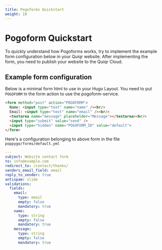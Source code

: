 ```yaml
---
title: Pogoforms Quickstart
weight: 10
---
```


# Pogoform Quickstart

To quickly understand how Pogoforms works, try to implement the example form
configuration below in your Quiqr website. After implementing the form, you
need to publish your website to the Quiqr Cloud.

## Example form configuration

Below is a minimal form html to use in your Hugo Layout. You need to put
`POGOFORM` in the form action to use the pogoform-service.

```html
<form method="post" action="POGOFORM">
  Name: <input type="text" name="name" /><br/>
  Email: <input type="text" name="email" /><br/>
  <textarea name="message" placeholder="Message"></textarea><br/>
  <input type="submit" value="send" />
  <input type="hidden" name="POGOFORM_ID" value="default">
</form>
```

Here's a configuration belonging to above form in the file
`poppygo/forms/default.yml`

```yaml
---
subject: Website contact form
to: info@example.com
redirect_to: /contact/thanks/
senders_email_field: email
reply_to_sender: true
antispam: slide
validations:
  fields:
    email:
      type: email
      empty: false
      mandatory: true
    name:
      type: string
      empty: false
      mandatory: true
    message:
      type: string
      empty: false
      mandatory: true
```
